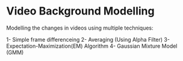 # Video Background Modelling

Modelling the changes in videos using multiple techniques:

1- Simple frame differenceing
2- Averaging (Using Alpha Filter)
3- Expectation-Maximization(EM) Algorithm
4- Gaussian Mixture Model (GMM)
